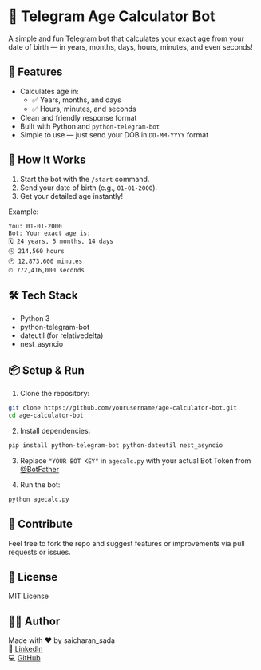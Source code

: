 # 🧮 Telegram Age Calculator Bot

A simple and fun Telegram bot that calculates your exact age from your date of birth — in years, months, days, hours, minutes, and even seconds!

## 🚀 Features

- Calculates age in:
  - ✅ Years, months, and days
  - ✅ Hours, minutes, and seconds
- Clean and friendly response format
- Built with Python and `python-telegram-bot`
- Simple to use — just send your DOB in `DD-MM-YYYY` format

## 📌 How It Works

1. Start the bot with the `/start` command.
2. Send your date of birth (e.g., `01-01-2000`).
3. Get your detailed age instantly!

Example:
```
You: 01-01-2000  
Bot: Your exact age is:  
🗓 24 years, 5 months, 14 days  
🕒 214,560 hours  
🕑 12,873,600 minutes  
⏱ 772,416,000 seconds
```

## 🛠 Tech Stack

- Python 3
- python-telegram-bot
- dateutil (for relativedelta)
- nest_asyncio

## 📦 Setup & Run

1. Clone the repository:
```bash
git clone https://github.com/yourusername/age-calculator-bot.git
cd age-calculator-bot
```

2. Install dependencies:
```bash
pip install python-telegram-bot python-dateutil nest_asyncio
```

3. Replace `"YOUR BOT KEY"` in `agecalc.py` with your actual Bot Token from [@BotFather](https://t.me/BotFather)

4. Run the bot:
```bash
python agecalc.py
```

## 🤝 Contribute

Feel free to fork the repo and suggest features or improvements via pull requests or issues.

## 📄 License

MIT License

## 👨‍💻 Author

Made with ❤️ by saicharan_sada  
🔗 [LinkedIn](https://www.linkedin.com/in/saicharan-sada/)  
💻 [GitHub](https://github.com/yourusername)

